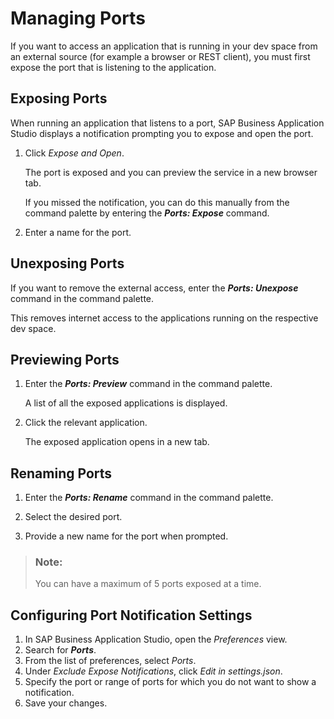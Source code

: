 <!-- loio91fc8bf6891f42ada98793b8c1c038a8 -->

# Managing Ports

If you want to access an application that is running in your dev space from an external source \(for example a browser or REST client\), you must first expose the port that is listening to the application.



<a name="loio91fc8bf6891f42ada98793b8c1c038a8__section_zhm_qlk_f4b"/>

## Exposing Ports

When running an application that listens to a port, SAP Business Application Studio displays a notification prompting you to expose and open the port.

1.  Click *Expose and Open*.

    The port is exposed and you can preview the service in a new browser tab.

    If you missed the notification, you can do this manually from the command palette by entering the ***Ports: Expose*** command.

2.  Enter a name for the port.



<a name="loio91fc8bf6891f42ada98793b8c1c038a8__section_ff3_5lk_f4b"/>

## Unexposing Ports

If you want to remove the external access, enter the ***Ports: Unexpose*** command in the command palette.

This removes internet access to the applications running on the respective dev space.



<a name="loio91fc8bf6891f42ada98793b8c1c038a8__section_fjk_5lk_f4b"/>

## Previewing Ports

1.  Enter the ***Ports: Preview*** command in the command palette.

    A list of all the exposed applications is displayed.

2.  Click the relevant application.

    The exposed application opens in a new tab.




<a name="loio91fc8bf6891f42ada98793b8c1c038a8__section_zrl_5lk_f4b"/>

## Renaming Ports

1.  Enter the ***Ports: Rename*** command in the command palette.

2.  Select the desired port.

3.  Provide a new name for the port when prompted.


> ### Note:  
> You can have a maximum of 5 ports exposed at a time.



<a name="loio91fc8bf6891f42ada98793b8c1c038a8__section_hcn_5lk_f4b"/>

## Configuring Port Notification Settings

1.  In SAP Business Application Studio, open the *Preferences* view.
2.  Search for ***Ports***.
3.  From the list of preferences, select *Ports*.
4.  Under *Exclude Expose Notifications*, click *Edit in settings.json*.
5.  Specify the port or range of ports for which you do not want to show a notification.
6.  Save your changes.

